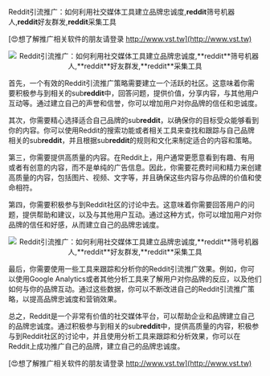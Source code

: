 Reddit引流推广：如何利用社交媒体工具建立品牌忠诚度,**reddit**筛号机器人,**reddit**好友群发,**reddit**采集工具

[😍想了解推广相关软件的朋友请登录 http://www.vst.tw](http://www.vst.tw)

 <center><img src="https://vst.tw/MP4/tuiguang/png/5.png" alt="Reddit引流推广：如何利用社交媒体工具建立品牌忠诚度,**reddit**筛号机器人,**reddit**好友群发,**reddit**采集工具"></center>

首先，一个有效的Reddit引流推广策略需要建立一个活跃的社区。这意味着你需要积极参与到相关的sub**reddit**中，回答问题，提供价值，分享内容，与其他用户互动等。通过建立自己的声誉和信誉，你可以增加用户对你品牌的信任和忠诚度。

其次，你需要精心选择适合自己品牌的sub**reddit**，以确保你的目标受众能够看到你的内容。你可以使用Reddit的搜索功能或者相关工具来查找和跟踪与自己品牌相关的sub**reddit**，并且根据sub**reddit**的规则和文化来制定适合的内容和策略。

第三，你需要提供高质量的内容。在Reddit上，用户通常更愿意看到有趣、有用或者有创意的内容，而不是单纯的广告信息。因此，你需要花费时间和精力来创建高质量的内容，包括图片、视频、文字等，并且确保这些内容与你品牌的价值和使命相符。

第四，你需要积极参与到Reddit社区的讨论中去。这意味着你需要回答用户的问题，提供帮助和建议，以及与其他用户互动。通过这种方式，你可以增加用户对你品牌的信任和好感，从而建立自己的品牌忠诚度。

 <center><img src="https://vst.tw/MP4/tuiguang/png/1.png" alt="Reddit引流推广：如何利用社交媒体工具建立品牌忠诚度,**reddit**筛号机器人,**reddit**好友群发,**reddit**采集工具"></center>

最后，你需要使用一些工具来跟踪和分析你的Reddit引流推广效果。例如，你可以使用Google Analytics或者其他分析工具来了解用户对你品牌的反应，以及他们如何与你的品牌互动。通过这些数据，你可以不断改进自己的Reddit引流推广策略，以提高品牌忠诚度和营销效果。

总之，Reddit是一个非常有价值的社交媒体平台，可以帮助企业和品牌建立自己的品牌忠诚度。通过积极参与到相关的sub**reddit**中，提供高质量的内容，积极参与到Reddit社区的讨论中，并且使用分析工具来跟踪和分析效果，你可以在Reddit上成功推广自己的品牌，建立自己的品牌忠诚度。

[😍想了解推广相关软件的朋友请登录 http://www.vst.tw](http://www.vst.tw)



